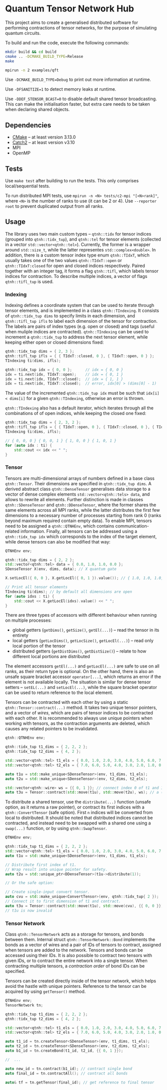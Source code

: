 # Quantum Tensor Network Hub

This project aims to create a generalised distributed software for performing contractions of tensor networks, for the purpose of simulating quantum circuits. 

To build and run the code, execute the following commands: 

```bash
mkdir build && cd build
cmake .. -DCMAKE_BUILD_TYPE=Release
make

mpirun -n 2 examples/qft
```

Use `-DCMAKE_BUILD_TYPE=Debug` to print out more information at runtime. 

Use `-DFSANITIZE=1` to detect memory leaks at runtime. 

Use `-DDEF_STENSOR_BCAST=0` to disable default shared tensor broadcasting. This can make the initialisation faster, but extra care needs to be taken when declaring shared objects. 


## Dependencies

 * [CMake](https://cmake.org/) – at least version 3.13.0
 * [Catch2](https://github.com/catchorg/Catch2) – at least version v3.10
 * MPI
 * OpenMP


## Tests

Use `make test` after building to run the tests. This only comprises local/sequential tests. 

To run distributed MPI tests, use `mpirun -n <N> tests/c2-mpi "[<N>rank]"`, where `<N>` is the number of ranks to use (it can be 2 or 4). Use `--reporter root` to prevent duplicated output from all ranks. 


## Usage

The library uses two main custom types – `qtnh::tidx` for tensor indices (grouped into `qtnh::tidx_tup`), and `qtnh::tel` for tensor elements (collected in a vector `std::vector<qtnh::tel>`). Currently, the former is a wrapper around `std::size_t`, while the latter representes `std::complex<double>`. In addition, there is a custom tensor index type enum `qtnh::TIdxT`, which usually takes one of the two values `qtnh::TIdxT::open` or `qtnh::TIdxT:closed` for open and closed indices respectively. Paired together with an integer tag, it forms a flag `qtnh::tifl`, which labels tensor indices for contraction. To describe multiple indices, a vector of flags `qtnh::tifl_tup` is used. 

### Indexing

Indexing defines a coordinate system that can be used to iterate through tensor elements, and is implemented in a class `qtnh::TIndexing`. It consists of `qtnh::tidx_tup dims` to specify limits in each dimension, and `qtnh::tifl_tup ifls` to label each dimension of the tensor for contraction. The labels are pairs of index types (e.g. open or closed) and tags (useful when muliple indices are contracted). `qtnh::TIndexing` can be used to increment a `qtnh::tidx_tup` to address the next tensor element, while keeping either open or closed dimensions fixed: 

```c++
qtnh::tidx_tup dims = { 2, 3 };
qtnh::tifl_tup ifls = { { TIdxT::closed, 0 }, { TIdxT::open, 0 } };
TIndexing ti(dims, ifls);

qtnh::tidx_tup idx = { 0, 0 };      // idx = { 0, 0 }
idx = ti.next(idx, TIdxT::open);    // idx = { 0, 1 }
idx = ti.next(idx, TIdxT::closed);  // idx = { 1, 1 }
idx = ti.next(idx, TIdxT::closed);  // error, idx[0] > (dims[0] - 1)
```

The value of the incremented `qtnh::tidx_tup idx` must be such that `idx[i] < dims[i]` for a given `qtnh::TIndexing`, otherwise an error is thrown. 

`qtnh::TIndexing` also has a default iterator, which iterates through all the combinations of of open indices, while keeping the closed one fixed: 

```c++
qtnh::tidx_tup dims = { 2, 3, 2 };
qtnh::tifl_tup ifls = { { TIdxT::open, 0 }, { TIdxT::closed, 0 }, { TIdxT::open, 0 } };
TIndexing ti(dims, ifls);

// { 0, 0, 0 } { 0, 0, 1 } { 1, 0, 0 } { 1, 0, 1 }
for (auto idx : ti) {
    std::cout << idx << " ";
}
```

### Tensor

Tensors are multi-dimensional arrays of numbers defined in a base class `qtnh::Tensor`. Their dimensions are specified in `qtnh::tidx_tup dims`. A derived abstract class `qtnh::DenseTensor` generalises data storage to a vector of dense complex elements `std::vector<qtnh::tels> data`, and allows to rewrite all elements. Further distinction is made in classes `qtnh::SDenseTensor` and `qtnh::DDenseTensor`, where the former shares the same elements across all MPI ranks, while the latter distributes the first few dimensions to a necessary number of processes starting from rank 0 (ranks beyond maximum required contain empty data). To enable MPI, tensors need to be assigned a `qtnh::QTNHEnv`, which contains communication-related information. Finally, all tensors can be addressed using a `qtnh::tidx_tup idx` which corresponds to the index of the target element, while dense tensors can also be modified that way: 

```c++
QTNHEnv env;

qtnh::tidx_tup dims = { 2, 2 };
std::vector<qtnh::tel> data = { 0.0, 1.0, 1.0, 0.0 };
SDenseTensor X(env, dims, data); // X quantum gate

X.setLocEl({ 0, 0 }, X.getLocEl({ 0, 1 }).value()); // { 1.0, 1.0, 1.0, 0.0 };

// Print all tensor elements
TIndexing ti(dims); // by default all dimensions are open
for (auto idxs : ti) {
    std::cout << X.getLocEl(idxs).value() << " ";
}
```

There are three types of accessors with different behaviour when running on multiple processes: 
- global getters (`getDims()`, `getSize()`, `getEl(...)`) – read the tensor in its entirety
- local getters (`getLocDims()`, `getLocSize()`, `getLocEl(...)`) – read only local portion of the tensor
- distributed getters (`getDistDims()`, `getDistSize()`) – relate to how different local portions are distributed

The element accessors `getEl(...)` and `getLocEl(...)` are safe to use on all ranks, as their return type is optional. On the other hand, there is also an unsafe square bracket accessor `operator[...]`, which returns an error if the element is not available locally. The situation is similar for dense tensor setters – `setEL(...)` and `setLocEl(...)`, while the square bracket operator can be used to return reference to the local element.  

Tensors can be contracted with each other by using a static `qtnh::Tensor::contract(...)` method. It takes two unique tensor pointers, and a vector of *wires*, which are pairs of tensor indices to be contracted with each other. It is recommended to always use unique pointers when working with tensors, as the contraction arguments are deleted, which causes any related pointers to be invalidated. 

```c++
qtnh::QTNHEnv env;

qtnh::tidx_tup t1_dims = { 2, 2, 2 };
qtnh::tidx_tup t2_dims = { 4, 2 };

std::vector<qtnh::tel> t1_els = { 0.0, 1.0, 2.0, 3.0, 4.0, 5.0, 6.0, 7.0 };
std::vector<qtnh::tel> t2_els = { 7.0, 6.0, 5.0, 4.0, 3.0, 2.0, 1.0, 0.0 };

auto t1u = std::make_unique<SDenseTensor>(env, t1_dims, t1_els);
auto t2u = std::make_unique<SDenseTensor>(env, t2_dims, t2_els);

std::vector<qtnh::wire> ws = {{ 0, 1 }}; // connect index 0 of t1 and 1 of t2
auto t3u = Tensor::contract(std::move(t1u), std::move(t2u), ws); // a (2, 2, 4) tensor
```

To distribute a shared tensor, use the `distribute(...)` function (unsafe option, as it returns a raw pointer), or contract its first indices with a `qtnh::ConvertTensor` (safe option). First `n` indices will be converted from local to distributed. It should be noted that distributed indices cannot be contracted, and instead need to be swapped with a shared one using a `swap(...)` function, or by using `qtnh::SwapTensor`. 

```c++
QTNHEnv env;

qtnh::tidx_tup t1_dims = { 2, 2, 2 };
std::vector<qtnh::tel> t1_els = { 0.0, 1.0, 2.0, 3.0, 4.0, 5.0, 6.0, 7.0 };
auto t1u = std::make_unique<SDenseTensor>(env, t1_dims, t1_els);

// Distribute first index of t1. 
// Wrap result into unique pointer for safety. 
auto t2u = std::unique_ptr<DDenseTensor>(t1u->distribute(1));

// Or the safe option: 

// Create single-input convert tensor. 
auto cvu = std::make_unique<ConvertTensor>(env, qtnh::tidx_tup{ 2 });
// Connect it to first dimension of t1 and contract. 
auto t3u = Tensor::contract(std::move(t1u), std::move(cvu), {{ 0, 0 }});
// t1u is now invalid
```

### Tensor Network

Class `qtnh::TensorNetwork` acts as a storage for tensors, and bonds between them. Internal struct `qtnh::TensorNetwork::Bond` implements the bonds as a vector of wires and a pair of IDs of tensors to contract, assigned when tensors are added to the network. Tensors and bonds can be accessed using their IDs. It is also possible to contract two tensors with given IDs, or to contract the entire network into a single tensor. When contracting multiple tensors, a *contraction order* of bond IDs can be specified. 

Tensors can be created directly inside of the tensor network, which helps avoid the hastle with unique pointers. Reference to the tensor can be acquired by using `getTensor()` method. 

```c++
QTNHEnv env;
TensorNetwork tn;

qtnh::tidx_tup t1_dims = { 2, 2, 2 };
qtnh::tidx_tup t2_dims = { 4, 2 };

std::vector<qtnh::tel> t1_els = { 0.0, 1.0, 2.0, 3.0, 4.0, 5.0, 6.0, 7.0 };
std::vector<qtnh::tel> t2_els = { 7.0, 6.0, 5.0, 4.0, 3.0, 2.0, 1.0, 0.0 };

auto t1_id = tn.createTensor<SDenseTensor>(env, t1_dims, t1_els);
auto t2_id = tn.createTensor<SDenseTensor>(env, t2_dims, t2_els);
auto b1_id = tn.createBond(t1_id, t2_id, {{ 0, 1 }});

//  ...

auto new_id = tn.contract(b1_id); // contract single bond
auto final_id = tn.contractAll(); // contract all bonds

auto& tf = tn.getTensor(final_id); // get reference to final tensor
```

